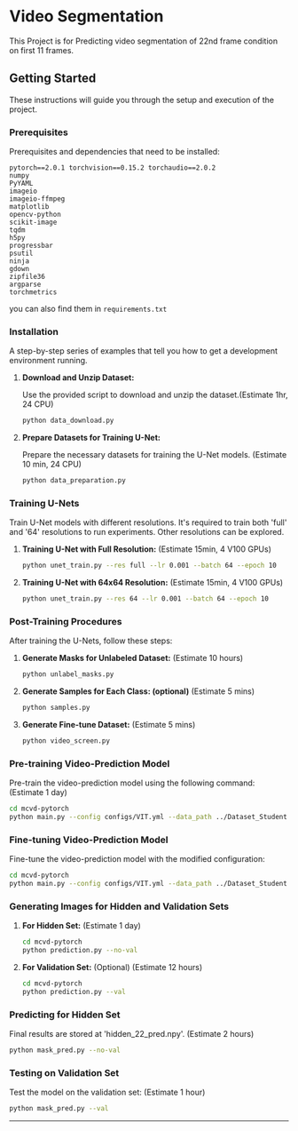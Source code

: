 # Video Segmentation

This Project is for Predicting video segmentation of 22nd frame condition on first 11 frames.

## Getting Started

These instructions will guide you through the setup and execution of the project.

### Prerequisites

Prerequisites and dependencies that need to be installed:

```
pytorch==2.0.1 torchvision==0.15.2 torchaudio==2.0.2
numpy
PyYAML
imageio
imageio-ffmpeg
matplotlib
opencv-python
scikit-image
tqdm
h5py
progressbar
psutil
ninja
gdown
zipfile36
argparse
torchmetrics
```

you can also find them in ` requirements.txt `

### Installation

A step-by-step series of examples that tell you how to get a development environment running.

1. **Download and Unzip Dataset:**

   Use the provided script to download and unzip the dataset.(Estimate 1hr, 24 CPU)

   ```bash
   python data_download.py
   ```

2. **Prepare Datasets for Training U-Net:**

   Prepare the necessary datasets for training the U-Net models. (Estimate 10 min, 24 CPU)

   ```bash
   python data_preparation.py
   ```

### Training U-Nets

Train U-Net models with different resolutions. It's required to train both 'full' and '64' resolutions to run experiments. Other resolutions can be explored.

1. **Training U-Net with Full Resolution:**
   (Estimate 15min, 4 V100 GPUs)
   ```bash
   python unet_train.py --res full --lr 0.001 --batch 64 --epoch 10
   ```

2. **Training U-Net with 64x64 Resolution:**
   (Estimate 15min, 4 V100 GPUs)
   ```bash
   python unet_train.py --res 64 --lr 0.001 --batch 64 --epoch 10
   ```

### Post-Training Procedures

After training the U-Nets, follow these steps:

1. **Generate Masks for Unlabeled Dataset:** (Estimate 10 hours)

   ```bash
   python unlabel_masks.py
   ```

2. **Generate Samples for Each Class: (optional)** (Estimate 5 mins)

   ```bash
   python samples.py
   ```

3. **Generate Fine-tune Dataset:** (Estimate 5 mins)

   ```bash
   python video_screen.py
   ```

### Pre-training Video-Prediction Model

Pre-train the video-prediction model using the following command: (Estimate 1 day)

```bash
cd mcvd-pytorch
python main.py --config configs/VIT.yml --data_path ../Dataset_Student --exp ../VIT_64
```

### Fine-tuning Video-Prediction Model

Fine-tune the video-prediction model with the modified configuration:

```bash
cd mcvd-pytorch
python main.py --config configs/VIT.yml --data_path ../Dataset_Student --exp ../VIT_64 --resume_training --config_mod data.finetune=True
```

### Generating Images for Hidden and Validation Sets

1. **For Hidden Set:** (Estimate 1 day)

   ```bash
   cd mcvd-pytorch
   python prediction.py --no-val
   ```

2. **For Validation Set:** (Optional) (Estimate 12 hours)

   ```bash
   cd mcvd-pytorch
   python prediction.py --val
   ```

### Predicting for Hidden Set

Final results are stored at 'hidden_22_pred.npy'. (Estimate 2 hours)

   ```bash
   python mask_pred.py --no-val
   ```


### Testing on Validation Set

Test the model on the validation set: (Estimate 1 hour)

   ```bash
   python mask_pred.py --val
   ```

---
